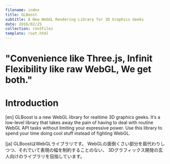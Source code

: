 ```yaml
---
filename: index
title: GLBoost
subtitle: A New WebGL Rendering Library for 3D Graphics Geeks
date: 2016/02/25
collection: rootFiles
template: root.html
---
```

<h1>"Convenience like Three.js, Infinit Flexibility like raw WebGL, We get both."</h1>

# Introduction

[en] GLBoost is a new WebGL library for realtime 3D graphics geeks. It’s a low-level library that takes away the pain of having to deal with routine WebGL API tasks without limiting your expressive power. Use this library to spend your time doing cool stuff instead of fighting WebGL.

[ja] GLBoostはWebGLライブラリです。 WebGLの面倒くさい部分を肩代わりしつつ、それでいて表現の幅を制約することのない、 3Dグラフィックス開発の玄人向けのライブラリを目指しています。
